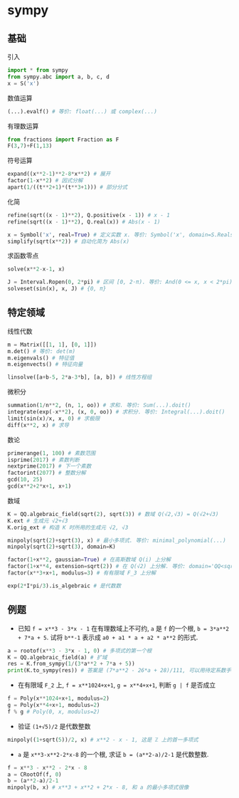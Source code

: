 # sympy

## 基础

引入
```py
import * from sympy
from sympy.abc import a, b, c, d
x = S('x')
```

数值运算
```py
(...).evalf() # 等价: float(...) 或 complex(...)
```

有理数运算
```py
from fractions import Fraction as F
F(3,7)+F(1,13)
```

符号运算
```py
expand((x**2-1)**2-8*x**2) # 展开
factor(1-x**2) # 因式分解
apart(1/((t**2+1)*(t**3+1))) # 部分分式
```

化简
```py
refine(sqrt((x - 1)**2), Q.positive(x - 1)) # x - 1
refine(sqrt((x - 1)**2), Q.real(x)) # Abs(x - 1)

x = Symbol('x', real=True) # 定义实数 x. 等价: Symbol('x', domain=S.Reals)
simplify(sqrt(x**2)) # 自动化简为 Abs(x)
```

求函数零点
```py
solve(x**2-x-1, x)

J = Interval.Ropen(0, 2*pi) # 区间 [0, 2⋅π). 等价: And(0 <= x, x < 2*pi).as_set()
solveset(sin(x), x, J) # {0, π}
```

## 特定领域

线性代数
```py
m = Matrix([[1, 1], [0, 1]])
m.det() # 等价: det(m)
m.eigenvals() # 特征值
m.eigenvects() # 特征向量

linsolve([a+b-5, 2*a-3*b], [a, b]) # 线性方程组
```

微积分
```py
summation(1/n**2, (n, 1, oo)) # 求和. 等价: Sum(...).doit()
integrate(exp(-x**2), (x, 0, oo)) # 求积分. 等价: Integral(...).doit()
limit(sin(x)/x, x, 0) # 求极限
diff(x**2, x) # 求导
```

数论
```py
primerange(1, 100) # 素数范围
isprime(2017) # 素数判断
nextprime(2017) # 下一个素数
factorint(2077) # 整数分解
gcd(10, 25)
gcd(x**2+2*x+1, x+1)
```

数域
```py
K = QQ.algebraic_field(sqrt(2), sqrt(3)) # 数域 Q(√2,√3) = Q(√2+√3)
K.ext # 生成元 √2+√3
K.orig_ext # 构造 K 时所用的生成元 √2, √3

minpoly(sqrt(2)+sqrt(3), x) # 最小多项式. 等价: minimal_polynomial(...)
minpoly(sqrt(2)+sqrt(3), domain=K)

factor(1+x**2, gaussian=True) # 在高斯数域 Q(i) 上分解
factor(1+x**4, extension=sqrt(2)) # 在 Q(√2) 上分解. 等价: domain='QQ<sqrt(2)>'
factor(x**3+x+1, modulus=3) # 有有限域 F_3 上分解

exp(2*I*pi/3).is_algebraic # 是代数数
```

## 例题

- 已知 `f = x**3 - 3*x - 1` 在有理数域上不可约, `a` 是 `f` 的一个根, `b = 3*a**2 + 7*a + 5`.
试将 `b**-1` 表示成 `a0 + a1 * a + a2 * a**2` 的形式.
```py
a = rootof(x**3 - 3*x - 1, 0) # 多项式的第一个根
K = QQ.algebraic_field(a) # 扩域
res = K.from_sympy(1/(3*a**2 + 7*a + 5))
print(K.to_sympy(res)) # 答案是 (7*a**2 - 26*a + 28)/111, 可以用待定系数手算验证
```

- 在有限域 `F_2` 上, `f = x**1024+x+1`, `g = x**4+x+1`, 判断 `g | f` 是否成立
```py
f = Poly(x**1024+x+1, modulus=2)
g = Poly(x**4+x+1, modulus=2)
f % g # Poly(0, x, modulus=2)
```

- 验证 `(1+√5)/2` 是代数整数
```py
minpoly((1+sqrt(5))/2, x) # x**2 - x - 1, 这是 ℤ 上的首一多项式
```

- `a` 是 `x**3-x**2-2*x-8` 的一个根, 求证 `b = (a**2-a)/2-1` 是代数整数.
```py
f = x**3 - x**2 - 2*x - 8
a = CRootOf(f, 0)
b = (a**2-a)/2-1
minpoly(b, x) # x**3 + x**2 + 2*x - 8, 和 a 的最小多项式很像
```
